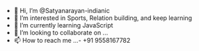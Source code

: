 - 👋 Hi, I’m @Satyanarayan-indianic
- 👀 I’m interested in Sports, Relation building, and keep learning
- 🌱 I’m currently learning JavaScript
- 💞️ I’m looking to collaborate on ...
- 📫 How to reach me ...- +91 9558167782

<!---
Satyanarayan-indianic/Satyanarayan-indianic is a ✨ special ✨ repository because its `README.md` (this file) appears on your GitHub profile.
You can click the Preview link to take a look at your changes.
--->

